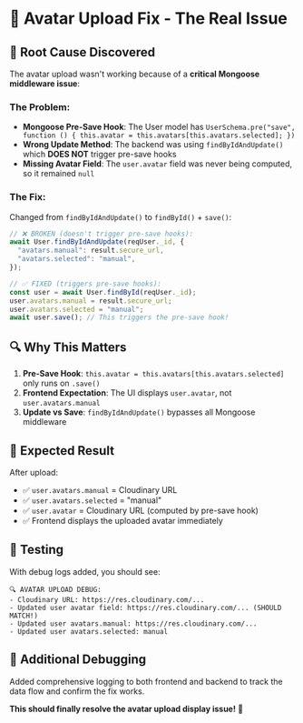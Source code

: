 # 🔧 Avatar Upload Fix - The Real Issue

## 🚨 **Root Cause Discovered**

The avatar upload wasn't working because of a **critical Mongoose middleware issue**:

### **The Problem:**

- **Mongoose Pre-Save Hook**: The User model has `UserSchema.pre("save", function () { this.avatar = this.avatars[this.avatars.selected]; })`
- **Wrong Update Method**: The backend was using `findByIdAndUpdate()` which **DOES NOT** trigger pre-save hooks
- **Missing Avatar Field**: The `user.avatar` field was never being computed, so it remained `null`

### **The Fix:**

Changed from `findByIdAndUpdate()` to `findById()` + `save()`:

```typescript
// ❌ BROKEN (doesn't trigger pre-save hooks):
await User.findByIdAndUpdate(reqUser._id, {
  "avatars.manual": result.secure_url,
  "avatars.selected": "manual",
});

// ✅ FIXED (triggers pre-save hooks):
const user = await User.findById(reqUser._id);
user.avatars.manual = result.secure_url;
user.avatars.selected = "manual";
await user.save(); // This triggers the pre-save hook!
```

## 🔍 **Why This Matters**

1. **Pre-Save Hook**: `this.avatar = this.avatars[this.avatars.selected]` only runs on `.save()`
2. **Frontend Expectation**: The UI displays `user.avatar`, not `user.avatars.manual`
3. **Update vs Save**: `findByIdAndUpdate()` bypasses all Mongoose middleware

## 🎯 **Expected Result**

After upload:

- ✅ `user.avatars.manual` = Cloudinary URL
- ✅ `user.avatars.selected` = "manual"
- ✅ `user.avatar` = Cloudinary URL (computed by pre-save hook)
- ✅ Frontend displays the uploaded avatar immediately

## 🧪 **Testing**

With debug logs added, you should see:

```
🔍 AVATAR UPLOAD DEBUG:
- Cloudinary URL: https://res.cloudinary.com/...
- Updated user avatar field: https://res.cloudinary.com/... (SHOULD MATCH!)
- Updated user avatars.manual: https://res.cloudinary.com/...
- Updated user avatars.selected: manual
```

## 📝 **Additional Debugging**

Added comprehensive logging to both frontend and backend to track the data flow and confirm the fix works.

**This should finally resolve the avatar upload display issue!** 🎉
